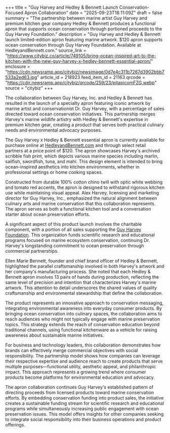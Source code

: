 +++
title = "Guy Harvey and Hedley & Bennett Launch Conservation-Focused Apron Collaboration"
date = "2025-09-23T18:11:09Z"
draft = false
summary = "The partnership between marine artist Guy Harvey and premium kitchen gear company Hedley & Bennett produces a functional apron that supports ocean conservation through portioned proceeds to the Guy Harvey Foundation."
description = "Guy Harvey and Hedley & Bennett launch limited-edition apron featuring marine artwork. $120 apron supports ocean conservation through Guy Harvey Foundation. Available at HedleyandBennett.com."
source_link = "https://www.citybiz.co/article/749105/bring-ocean-inspired-art-to-the-kitchen-with-the-new-guy-harvey-x-hedley-bennett-essential-apron/"
enclosure = "https://cdn.newsramp.app/citybiz/newsimage/0d7e4c311b7267d3902bbb7533a2ed63.jpg"
article_id = 218923
feed_item_id = 21163
qrcode = "https://cdn.newsramp.app/citybiz/qrcode/259/23/pitapicomFZG.webp"
source = "citybiz"
+++

<p>The collaboration between Guy Harvey, Inc. and Hedley & Bennett has resulted in the launch of a specialty apron featuring iconic artwork by marine artist and conservationist Dr. Guy Harvey, with a percentage of sales directed toward ocean conservation initiatives. This partnership merges Harvey's marine wildlife artistry with Hedley & Bennett's expertise in premium kitchen gear, creating a product that serves both practical culinary needs and environmental advocacy purposes.</p><p>The Guy Harvey x Hedley & Bennett essential apron is currently available for purchase online at <a href="https://HedleyandBennett.com" rel="nofollow" target="_blank">HedleyandBennett.com</a> and through select retail partners at a price point of $120. The apron showcases Harvey's archived scribble fish print, which depicts various marine species including marlin, sailfish, swordfish, tuna, and mahi. This design element is intended to bring ocean-inspired aesthetics into kitchen environments, whether in professional settings or home cooking spaces.</p><p>Constructed from durable 100% cotton chino twill with optic white webbing and tomato red accents, the apron is designed to withstand rigorous kitchen use while maintaining visual appeal. Alex Harvey, licensing and marketing director for Guy Harvey, Inc., emphasized the natural alignment between culinary arts and marine conservation that this collaboration represents. The apron serves as both a functional kitchen tool and a conversation starter about ocean preservation efforts.</p><p>A significant aspect of this product launch involves the charitable component, with a portion of all sales supporting the <a href="https://Guy Harvey Foundation" rel="nofollow" target="_blank">Guy Harvey Foundation</a>. This organization funds scientific research and educational programs focused on marine ecosystem conservation, continuing Dr. Harvey's longstanding commitment to ocean preservation through commercial partnerships.</p><p>Ellen Marie Bennett, founder and chief brand officer of Hedley & Bennett, highlighted the parallel craftsmanship involved in both Harvey's artwork and her company's manufacturing process. She noted that each Hedley & Bennett apron involves 13 pairs of hands during production, reflecting the same level of precision and intention that characterizes Harvey's marine artwork. This attention to detail underscores the shared values of quality craftsmanship and environmental stewardship that define the collaboration.</p><p>The product represents an innovative approach to conservation messaging, integrating environmental awareness into everyday consumer products. By bringing ocean conservation into culinary spaces, the collaboration aims to reach audiences who might not typically engage with marine preservation topics. This strategy extends the reach of conservation education beyond traditional channels, using functional kitchenware as a vehicle for raising awareness about sustainable marine initiatives.</p><p>For business and technology leaders, this collaboration demonstrates how brands can effectively merge commercial objectives with social responsibility. The partnership model shows how companies can leverage their respective expertise and audience reach to create products that serve multiple purposes—functional utility, aesthetic appeal, and philanthropic impact. This approach represents a growing trend where consumer products become platforms for environmental education and advocacy.</p><p>The apron collaboration continues Guy Harvey's established pattern of directing proceeds from licensed products toward marine conservation efforts. By embedding conservation funding into product sales, the initiative creates a sustainable funding stream for scientific research and educational programs while simultaneously increasing public engagement with ocean preservation issues. This model offers insights for other companies seeking to integrate social responsibility into their business operations and product offerings.</p>